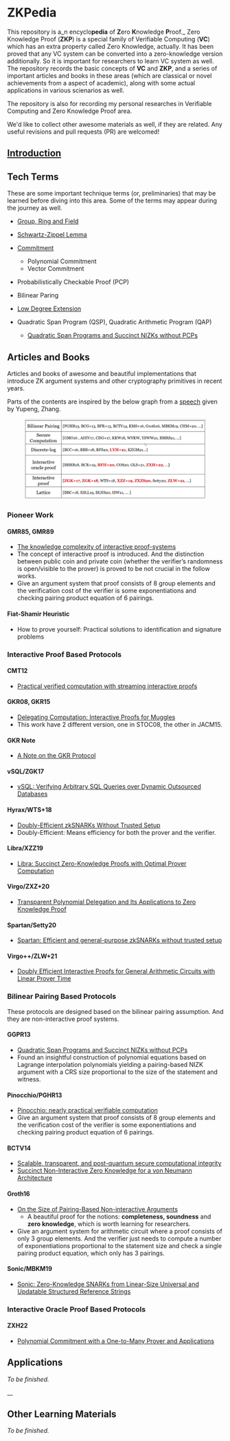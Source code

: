 # ZKPedia

This repository is a_n encyclo**pedia** of **Z**ero **K**nowledge **P**roof._ Zero Knowledge Proof (**ZKP**) is a special family of Verifiable Computing (**VC**) which has an extra property called Zero Knowledge, actually. It has been proved that any VC system can be converted into a zero-knowledge version additionally. So it is important for researchers to learn VC system as well. The repository records the basic concepts of **VC** and **ZKP**, and a series of important articles and books in these areas (which are classical or novel achievements from a aspect of academic), along with some actual applications in various scienarios as well.

The repository is also for recording my personal researches in Verifiable Computing and Zero Knowledge Proof area.

We'd like to collect other awesome materials as well, if they are related. Any useful revisions and pull requests (PR) are welcomed!



## [Introduction](introduction.md)&#x20;

## Tech Terms

These are some important technique terms (or, preliminaries) that may be learned before diving into this area. Some of the terms may appear during the journey as well.

* [Group, Ring and Field](tech-terms/group-ring-and-field.md)
* [Schwartz-Zippel Lemma](tech-terms/schwartz-zippel-lemma.md)
* [Commitment](tech-terms/commitment/)
  * Polynomial Commitment
  * Vector Commitment
* Probabilistically Checkable Proof (PCP)
* Bilinear Paring
* [Low Degree Extension](tech-terms/low-degree-extention-lde.md)
*   Quadratic Span Program (QSP), Quadratic Arithmetic Program (QAP)

    * [Quadratic Span Programs and Succinct NIZKs without PCPs](https://eprint.iacr.org/2012/215)



## Articles and Books

Articles and books of awesome and beautiful implementations that introduce ZK argument systems and other cryptography primitives in recent years.

Parts of the contents are inspired by the below graph from a [speech](https://www.bilibili.com/video/BV17W4y1278w/?spm\_id\_from=333.999.0.0\&vd\_source=8b61d5dfa42b49437a734c2590cca7cd) given by Yupeng, Zhang.

<figure><img src=".gitbook/assets/Untitled.png" alt=""><figcaption></figcaption></figure>

### Pioneer Work

#### GMR85, GMR89

* [The knowledge complexity of interactive proof-systems](https://dl.acm.org/doi/abs/10.1145/3335741.3335750)
* The concept of interactive proof is introduced. And the distinction between public coin and private coin (whether the verifier’s randomness is open/visible to the prover) is proved to be not crucial in the follow works.
* Give an argument system that proof consists of 8 group elements and the verification cost of the verifier is some exponentiations and checking pairing product equation of 6 pairings.

#### Fiat-Shamir Heuristic

* How to prove yourself: Practical solutions to identification and signature problems



### Interactive Proof Based Protocols

#### CMT12

* [Practical verified computation with streaming interactive proofs](https://doi.org/10.1145/2090236.2090245)

#### GKR08, GKR15

* [Delegating Computation: Interactive Proofs for Muggles](https://dl.acm.org/doi/10.1145/2699436)
* This work have 2 different version, one in STOC08, the other in JACM15.

#### GKR Note

* [A Note on the GKR Protocol](https://people.cs.georgetown.edu/jthaler/GKRNote.pdf)

#### vSQL/ZGK17

* [vSQL: Verifying Arbitrary SQL Queries over Dynamic Outsourced Databases](https://eprint.iacr.org/2017/1145)

#### Hyrax/WTS+18

* [Doubly-Efficient zkSNARKs Without Trusted Setup](https://eprint.iacr.org/2017/1132.pdf)
* Doubly-Efficient: Means efficiency for both the prover and the verifier.

#### Libra/XZZ19

* [Libra: Succinct Zero-Knowledge Proofs with Optimal Prover Computation](https://link.springer.com/chapter/10.1007/978-3-030-26954-8\_24)

#### Virgo/ZXZ+20

* [Transparent Polynomial Delegation and Its Applications to Zero Knowledge Proof](https://eprint.iacr.org/2019/1482)

#### Spartan/Setty20

* [Spartan: Efficient and general-purpose zkSNARKs without trusted setup](http://link.springer.com/10.1007/978-3-030-56877-1\_25)

#### Virgo++/ZLW+21

* [Doubly Efficient Interactive Proofs for General Arithmetic Circuits with Linear Prover Time](https://doi.org/10.1145/3460120.3484767)

### Bilinear Pairing Based Protocols

These protocols are designed based on the bilinear pairing assumption. And they are non-interactive proof systems.

#### GGPR13

* [Quadratic Span Programs and Succinct NIZKs without PCPs](https://eprint.iacr.org/2012/215)
* Found an insightful construction of polynomial equations based on Lagrange interpolation polynomials yielding a pairing-based NIZK argument with a CRS size proportional to the size of the statement and witness.

#### Pinocchio/PGHR13

* [Pinocchio: nearly practical verifiable computation](https://dl.acm.org/doi/10.1145/2856449)
* Give an argument system that proof consists of 8 group elements and the verification cost of the verifier is some exponentiations and checking pairing product equation of 6 pairings.

#### BCTV14

* [Scalable, transparent, and post-quantum secure computational integrity](https://eprint.iacr.org/2018/046)
* [Succinct Non-Interactive Zero Knowledge for a von Neumann Architecture](https://eprint.iacr.org/2013/879.pdf)

#### Groth16

* [On the Size of Pairing-Based Non-interactive Arguments](http://link.springer.com/10.1007/978-3-662-49896-5\_11)
  * A beautiful proof for the notions: **completeness, soundness** and **zero knowledge**, which is worth learning for researchers.
* Give an argument system for arithmetic circuit where a proof consists of only 3 group elements. And the verifier just needs to compute a number of exponentiations proportional to the statement size and check a single pairing product equation, which only has 3 pairings.

#### Sonic/MBKM19

* [Sonic: Zero-Knowledge SNARKs from Linear-Size Universal and Updatable Structured Reference Strings](https://dl.acm.org/doi/10.1145/3319535.3339817)

### Interactive Oracle Proof Based Protocols

#### ZXH22

* [Polynomial Commitment with a One-to-Many Prover and Applications](https://www.usenix.org/conference/usenixsecurity22/presentation/zhang-jiaheng)



## Applications

_To be finished._

__

## Other Learning Materials

_To be finished._
